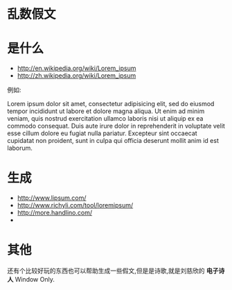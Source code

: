 #  乱数假文

# 是什么

* http://en.wikipedia.org/wiki/Lorem_ipsum
* http://zh.wikipedia.org/wiki/Lorem_ipsum

例如:

Lorem ipsum dolor sit amet, consectetur adipisicing elit, sed do eiusmod tempor incididunt ut labore et dolore magna aliqua. Ut enim ad minim veniam, quis nostrud exercitation ullamco laboris nisi ut aliquip ex ea commodo consequat. Duis aute irure dolor in reprehenderit in voluptate velit esse cillum dolore eu fugiat nulla pariatur. Excepteur sint occaecat cupidatat non proident, sunt in culpa qui officia deserunt mollit anim id est laborum.


# 生成

* http://www.lipsum.com/
* http://www.richyli.com/tool/loremipsum/
* http://more.handlino.com/
* 

# 其他

还有个比较好玩的东西也可以帮助生成一些假文,但是是诗歌,就是刘慈欣的 **电子诗人** Window Only.
